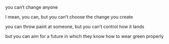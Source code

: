 you can’t change anyone

I mean, you can, but you can’t choose the change you create

you can throw paint at someone, but you can’t control how it lands

but you can aim for a future in which they know how to wear green properly
